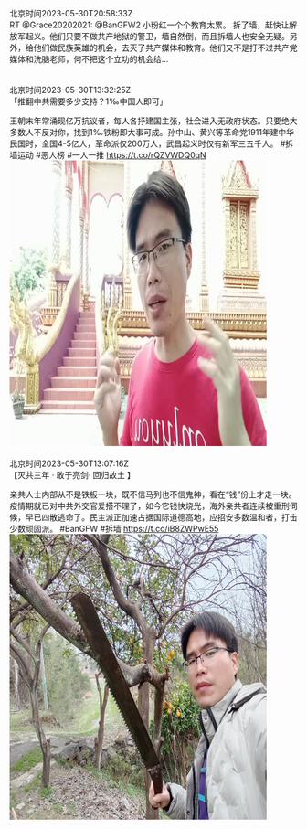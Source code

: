 北京时间2023-05-30T20:58:33Z<br>RT @Grace20202021: @BanGFW2 小粉红一个个教育太累。
拆了墙，赶快让解放军起义。他们只要不做共产地狱的警卫，墙自然倒，而且拆墙人也安全无疑。另外，给他们做民族英雄的机会，去灭了共产媒体和教育。他们又不是打不过共产党媒体和洗脑老师，何不把这个立功的机会给…<br><br><br>北京时间2023-05-30T13:32:25Z<br>「推翻中共需要多少支持？1‰中国人即可」

王朝末年常涌现亿万抗议者，每人各抒建国主张，社会进入无政府状态。只要绝大多数人不反对你，找到1‰铁粉即大事可成。孙中山、黄兴等革命党1911年建中华民国时，全国4-5亿人，革命派仅200万人，武昌起义时仅有新军三五千人。
#拆墙运动 #恶人榜 #一人一推 https://t.co/rQZVWDQ0qN<br><img src='/temp/video/2023/u-Month-5/au-Day-30/BanGFW2/1663418062463442944_0.jpg' width='450' height='500'><br><br>北京时间2023-05-30T13:07:16Z<br>【灭共三年 · 敢于亮剑· 回归故土 】

亲共人士内部从不是铁板一块，既不信马列也不信鬼神，看在“钱”份上才走一块。疫情期就已对中共外交官爱搭不理了，如今它钱快烧光，海外亲共者连续被重刑伺候，早已四散逃命了。民主派正加速占据国际道德高地，应招安多数温和者，打击少数顽固派。
#BanGFW #拆墙 https://t.co/iB8ZWPwE55<br><img src='/temp/image/2023/u-Month-5/1663411733762039808_0.jpg' width='450' height='500'><br><br>